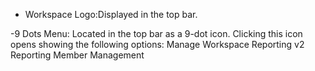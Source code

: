 - Workspace Logo:Displayed in the top bar.

-9 Dots Menu: Located in the top bar as a 9-dot icon.
Clicking this icon opens showing the following options:
    Manage Workspace
    Reporting v2
    Reporting
    Member Management